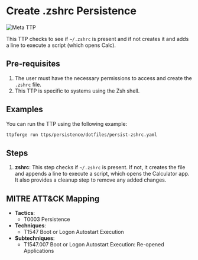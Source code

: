 # Create .zshrc Persistence

![Meta TTP](https://img.shields.io/badge/Meta_TTP-blue)

This TTP checks to see if `~/.zshrc` is present and if not creates it and adds
a line to execute a script (which opens Calc).

## Pre-requisites

1. The user must have the necessary permissions to access and create the
   `.zshrc` file.
1. This TTP is specific to systems using the Zsh shell.

## Examples

You can run the TTP using the following example:

```bash
ttpforge run ttps/persistence/dotfiles/persist-zshrc.yaml
```

## Steps

1. **zshrc**: This step checks if `~/.zshrc` is present. If not, it creates
   the file and appends a line to execute a script, which opens the Calculator
   app. It also provides a cleanup step to remove any added changes.

## MITRE ATT&CK Mapping

- **Tactics**:
  - T0003 Persistence
- **Techniques**:
  - T1547 Boot or Logon Autostart Execution
- **Subtechniques**:
  - T1547.007 Boot or Logon Autostart Execution: Re-opened Applications
